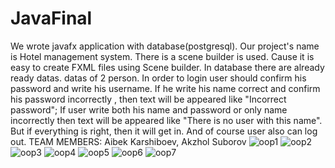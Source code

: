# JavaFinal
We wrote javafx application with database(postgresql). Our project's name is Hotel management system. There is a scene builder is used. Cause it is easy to create 
FXML files using Scene builder. In database there are already ready datas. datas of 2 person. In order to login user should confirm his password and write his username.
If he write his name correct and confirm his password incorrectly , then text will be appeared like  "Incorrect password"; If user write both his name and password or
only name incorrectly then text will be appeared like "There is no user with this name". But if everything is right, then it will get in. And of course user also can log out.
TEAM MEMBERS: Aibek Karshiboev, Akzhol Suborov
![oop1](https://user-images.githubusercontent.com/73769876/148400192-1df91296-eca3-40a4-ac5f-8d461ea97dcb.png)
![oop2](https://user-images.githubusercontent.com/73769876/148400490-7d6b0aec-9331-4b5f-b254-60c5ad8eedb2.png)
![oop3](https://user-images.githubusercontent.com/73769876/148400500-2b5bcd29-92f8-452d-9e64-33f6f878f1ee.png)
![oop4](https://user-images.githubusercontent.com/73769876/148400508-5acfd14a-5c2a-4809-abdd-b8d9c03b625a.png)
![oop5](https://user-images.githubusercontent.com/73769876/148400513-632d016f-d744-42eb-b1b7-608ffa256767.png)
![oop6](https://user-images.githubusercontent.com/73769876/148400524-130aa545-17b3-4139-b176-d3e60d7690b7.png)
![oop7](https://user-images.githubusercontent.com/73769876/148400537-33ef7005-9113-4008-8421-43c7d8bc11b3.png)
